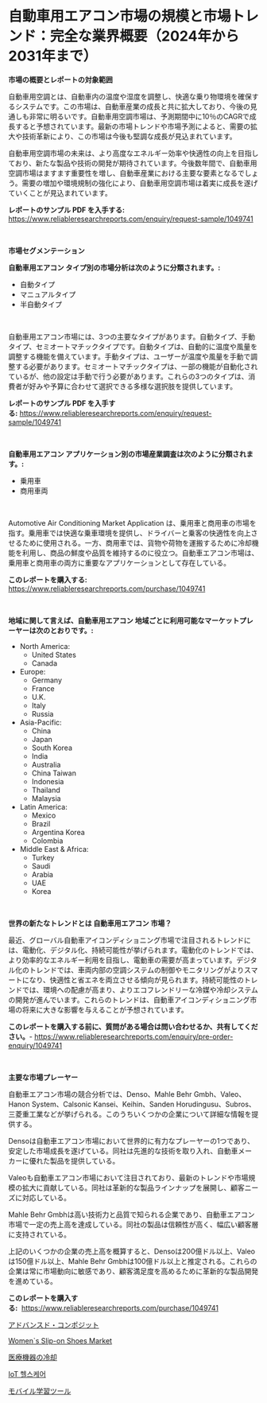 <p><h1>自動車用エアコン市場の規模と市場トレンド：完全な業界概要（2024年から2031年まで）</h1></p><p><strong>市場の概要とレポートの対象範囲</strong></p>
<p><p>自動車用空調とは、自動車内の温度や湿度を調整し、快適な乗り物環境を確保するシステムです。この市場は、自動車産業の成長と共に拡大しており、今後の見通しも非常に明るいです。自動車用空調市場は、予測期間中に10％のCAGRで成長すると予想されています。最新の市場トレンドや市場予測によると、需要の拡大や技術革新により、この市場は今後も堅調な成長が見込まれています。</p><p>自動車用空調市場の未来は、より高度なエネルギー効率や快適性の向上を目指しており、新たな製品や技術の開発が期待されています。今後数年間で、自動車用空調市場はますます重要性を増し、自動車産業における主要な要素となるでしょう。需要の増加や環境規制の強化により、自動車用空調市場は着実に成長を遂げていくことが見込まれています。</p></p>
<p><strong>レポートのサンプル PDF を入手する:</strong> <a href="https://www.reliableresearchreports.com/enquiry/request-sample/1049741">https://www.reliableresearchreports.com/enquiry/request-sample/1049741</a></p>
<p>&nbsp;</p>
<p><strong>市場セグメンテーション</strong></p>
<p><strong>自動車用エアコン タイプ別の市場分析は次のように分類されます。:</strong></p>
<p><ul><li>自動タイプ</li><li>マニュアルタイプ</li><li>半自動タイプ</li></ul></p>
<p>&nbsp;</p>
<p><p>自動車用エアコン市場には、3つの主要なタイプがあります。自動タイプ、手動タイプ、セミオートマチックタイプです。自動タイプは、自動的に温度や風量を調整する機能を備えています。手動タイプは、ユーザーが温度や風量を手動で調整する必要があります。セミオートマチックタイプは、一部の機能が自動化されているが、他の設定は手動で行う必要があります。これらの3つのタイプは、消費者が好みや予算に合わせて選択できる多様な選択肢を提供しています。</p></p>
<p><strong>レポートのサンプル PDF を入手する:</strong>&nbsp;<a href="https://www.reliableresearchreports.com/enquiry/request-sample/1049741">https://www.reliableresearchreports.com/enquiry/request-sample/1049741</a></p>
<p>&nbsp;</p>
<p><strong> 自動車用エアコン アプリケーション別の市場産業調査は次のように分類されます。:</strong></p>
<p><ul><li>乗用車</li><li>商用車両</li></ul></p>
<p>&nbsp;</p>
<p><p>Automotive Air Conditioning Market Application は、乗用車と商用車の市場を指す。乗用車では快適な乗車環境を提供し、ドライバーと乗客の快適性を向上させるために使用される。一方、商用車では、貨物や荷物を運搬するために冷却機能を利用し、商品の鮮度や品質を維持するのに役立つ。自動車エアコン市場は、乗用車と商用車の両方に重要なアプリケーションとして存在している。</p></p>
<p><strong>このレポートを購入する:</strong>&nbsp; <a href="https://www.reliableresearchreports.com/purchase/1049741">https://www.reliableresearchreports.com/purchase/1049741</a></p>
<p>&nbsp;</p>
<p><strong>地域に関して言えば、自動車用エアコン 地域ごとに利用可能なマーケットプレーヤーは次のとおりです。:</strong></p>
<p><ul>
    <li>
        North America:
        <ul>
            <li>United States</li>
            <li>Canada</li>
        </ul>
    </li>
    <li>
        Europe:
        <ul>
            <li>Germany</li>
            <li>France</li>
            <li>U.K.</li>
            <li>Italy</li>
            <li>Russia</li>
        </ul>
    </li>
    <li>
        Asia-Pacific:
        <ul>
            <li>China</li>
            <li>Japan</li>
            <li>South Korea</li>
            <li>India</li>
            <li>Australia</li>
            <li>China Taiwan</li>
            <li>Indonesia</li>
            <li>Thailand</li>
            <li>Malaysia</li>
        </ul>
    </li>
    <li>
        Latin America:
        <ul>
            <li>Mexico</li>
            <li>Brazil</li>
            <li>Argentina Korea</li>
            <li>Colombia</li>
        </ul>
    </li>
    <li>
        Middle East & Africa:
        <ul>
            <li>Turkey</li>
            <li>Saudi</li>
            <li>Arabia</li>
            <li>UAE</li>
            <li>Korea</li>
        </ul>
    </li>
    </ul></p>
<p>&nbsp;</p>
<p><strong>世界の新たなトレンドとは 自動車用エアコン 市場？</strong></p>
<p><p>最近、グローバル自動車アイコンディショニング市場で注目されるトレンドには、電動化、デジタル化、持続可能性が挙げられます。電動化のトレンドでは、より効率的なエネルギー利用を目指し、電動車の需要が高まっています。デジタル化のトレンドでは、車両内部の空調システムの制御やモニタリングがよりスマートになり、快適性と省エネを両立させる傾向が見られます。持続可能性のトレンドでは、環境への配慮が高まり、よりエコフレンドリーな冷媒や冷却システムの開発が進んでいます。これらのトレンドは、自動車アイコンディショニング市場の将来に大きな影響を与えることが予想されています。</p></p>
<p><strong>このレポートを購入する前に、質問がある場合は問い合わせるか、共有してください。</strong>- <a href="https://www.reliableresearchreports.com/enquiry/pre-order-enquiry/1049741">https://www.reliableresearchreports.com/enquiry/pre-order-enquiry/1049741</a></p>
<p>&nbsp;</p>
<p><strong>主要な市場プレーヤー</strong></p>
<p><p>自動車エアコン市場の競合分析では、Denso、Mahle Behr Gmbh、Valeo、Hanon System、Calsonic Kansei、Keihin、Sanden Horudingusu、Subros、三菱重工業などが挙げられる。このうちいくつかの企業について詳細な情報を提供する。</p><p>Densoは自動車エアコン市場において世界的に有力なプレーヤーの1つであり、安定した市場成長を遂げている。同社は先進的な技術を取り入れ、自動車メーカーに優れた製品を提供している。</p><p>Valeoも自動車エアコン市場において注目されており、最新のトレンドや市場規模の拡大に貢献している。同社は革新的な製品ラインナップを展開し、顧客ニーズに対応している。</p><p>Mahle Behr Gmbhは高い技術力と品質で知られる企業であり、自動車エアコン市場で一定の売上高を達成している。同社の製品は信頼性が高く、幅広い顧客層に支持されている。</p><p>上記のいくつかの企業の売上高を概算すると、Densoは200億ドル以上、Valeoは150億ドル以上、Mahle Behr Gmbhは100億ドル以上と推定される。これらの企業は常に市場動向に敏感であり、顧客満足度を高めるために革新的な製品開発を進めている。</p></p>
<p><strong>このレポートを購入する:</strong>&nbsp;&nbsp;<a href="https://www.reliableresearchreports.com/purchase/1049741">https://www.reliableresearchreports.com/purchase/1049741</a></p>
<p><p><a href="https://github.com/ppmazlotr77499/Market-Research-Report-List-1/blob/main/4345520186521.md">アドバンスド・コンポジット</a></p><p><a href="https://cat-emmental-94b.notion.site/Women-s-Slip-on-Shoes-Market-Furnish-Information-about-Market-Size-Market-Share-Market-Dynamics-a-8ba9643a744f40ba9b49da429d95478f">Women`s Slip-on Shoes Market</a></p><p><a href="https://medium.com/@ariellekub2023/%E5%8C%BB%E7%99%82%E6%A9%9F%E5%99%A8%E5%86%B7%E5%8D%B4%E5%B8%82%E5%A0%B4%E3%81%AF-%E5%B8%82%E5%A0%B4%E3%82%B7%E3%82%A7%E3%82%A2-%E3%82%B5%E3%82%A4%E3%82%BA-%E3%81%8A%E3%82%88%E3%81%B32031%E5%B9%B4%E3%81%BE%E3%81%A7%E3%81%AE%E4%BA%88%E6%B8%AC%E3%81%AB%E7%84%A6%E7%82%B9%E3%82%92%E5%BD%93%E3%81%A6%E3%81%A6%E3%81%84%E3%81%BE%E3%81%99-800e542faa23">医療機器の冷却</a></p><p><a href="https://github.com/idcefvhkdut6/Market-Research-Report-List-1/blob/main/5255233186486.md">IoT 헬스케어</a></p><p><a href="https://medium.com/@destineygrimes2023/%E3%83%A2%E3%83%90%E3%82%A4%E3%83%AB%E3%83%A9%E3%83%BC%E3%83%8B%E3%83%B3%E3%82%B0%E3%83%84%E3%83%BC%E3%83%AB%E5%B8%82%E5%A0%B4%E3%81%AE%E3%83%A1%E3%83%88%E3%83%AA%E3%82%AF%E3%82%B9%E3%82%92%E8%A7%A3%E8%AA%AD%E3%81%99%E3%82%8B-%E5%B8%82%E5%A0%B4%E3%82%B7%E3%82%A7%E3%82%A2-%E3%83%88%E3%83%AC%E3%83%B3%E3%83%89-%E3%81%8A%E3%82%88%E3%81%B3%E6%88%90%E9%95%B7%E3%83%91%E3%82%BF%E3%83%BC%E3%83%B3-8fd6aebc83cb">モバイル学習ツール</a></p></p>